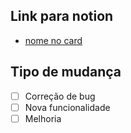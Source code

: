 ## Link para notion

- [nome no card](https://www.notion.so/icountplus/)

## Tipo de mudança

- [ ] Correção de bug
- [ ] Nova funcionalidade
- [ ] Melhoria